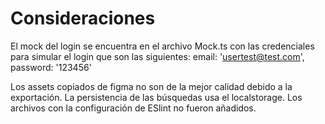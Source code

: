 # Consideraciones
El mock del login se encuentra en el archivo Mock.ts con las credenciales para simular el login que son las siguientes:
  email: 'usertest@test.com',
  password: '123456'

Los assets copiados de figma no son de la mejor calidad debido a la exportación.
La persistencia de las búsquedas usa el localstorage.
Los archivos con la configuración de ESlint no fueron añadidos.
